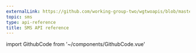 ```yaml
---
externalLink: https://github.com/working-group-two/wgtwoapis/blob/master/wgtwo/messaging/messagecore.proto
topic: sms
type: api-reference
title: SMS API reference
---
```

import GithubCode from '~/components/GithubCode.vue'

<GithubCode :to="$frontmatter.externalLink" :title="$frontmatter.title" />
